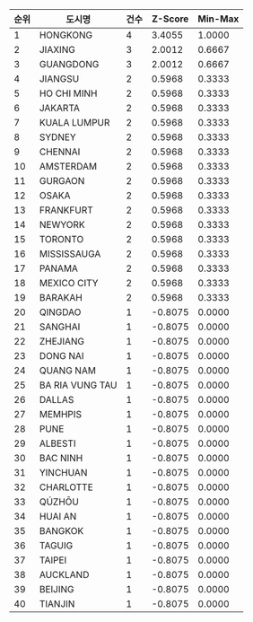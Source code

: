 | 순위 | 도시명 | 건수 | Z-Score | Min-Max |
|------|--------|------|---------|---------|
| 1 | HONGKONG | 4 | 3.4055 | 1.0000 |
| 2 | JIAXING | 3 | 2.0012 | 0.6667 |
| 3 | GUANGDONG | 3 | 2.0012 | 0.6667 |
| 4 | JIANGSU | 2 | 0.5968 | 0.3333 |
| 5 | HO CHI MINH | 2 | 0.5968 | 0.3333 |
| 6 | JAKARTA | 2 | 0.5968 | 0.3333 |
| 7 | KUALA LUMPUR | 2 | 0.5968 | 0.3333 |
| 8 | SYDNEY | 2 | 0.5968 | 0.3333 |
| 9 | CHENNAI | 2 | 0.5968 | 0.3333 |
| 10 | AMSTERDAM | 2 | 0.5968 | 0.3333 |
| 11 | GURGAON | 2 | 0.5968 | 0.3333 |
| 12 | OSAKA | 2 | 0.5968 | 0.3333 |
| 13 | FRANKFURT | 2 | 0.5968 | 0.3333 |
| 14 | NEWYORK | 2 | 0.5968 | 0.3333 |
| 15 | TORONTO | 2 | 0.5968 | 0.3333 |
| 16 | MISSISSAUGA | 2 | 0.5968 | 0.3333 |
| 17 | PANAMA | 2 | 0.5968 | 0.3333 |
| 18 | MEXICO CITY | 2 | 0.5968 | 0.3333 |
| 19 | BARAKAH | 2 | 0.5968 | 0.3333 |
| 20 | QINGDAO | 1 | -0.8075 | 0.0000 |
| 21 | SANGHAI | 1 | -0.8075 | 0.0000 |
| 22 | ZHEJIANG | 1 | -0.8075 | 0.0000 |
| 23 | DONG NAI | 1 | -0.8075 | 0.0000 |
| 24 | QUANG NAM | 1 | -0.8075 | 0.0000 |
| 25 | BA RIA VUNG TAU | 1 | -0.8075 | 0.0000 |
| 26 | DALLAS | 1 | -0.8075 | 0.0000 |
| 27 | MEMHPIS | 1 | -0.8075 | 0.0000 |
| 28 | PUNE | 1 | -0.8075 | 0.0000 |
| 29 | ALBESTI | 1 | -0.8075 | 0.0000 |
| 30 | BAC NINH | 1 | -0.8075 | 0.0000 |
| 31 | YINCHUAN | 1 | -0.8075 | 0.0000 |
| 32 | CHARLOTTE | 1 | -0.8075 | 0.0000 |
| 33 | QÚZHŌU | 1 | -0.8075 | 0.0000 |
| 34 | HUAI AN | 1 | -0.8075 | 0.0000 |
| 35 | BANGKOK | 1 | -0.8075 | 0.0000 |
| 36 | TAGUIG | 1 | -0.8075 | 0.0000 |
| 37 | TAIPEI | 1 | -0.8075 | 0.0000 |
| 38 | AUCKLAND | 1 | -0.8075 | 0.0000 |
| 39 | BEIJING | 1 | -0.8075 | 0.0000 |
| 40 | TIANJIN | 1 | -0.8075 | 0.0000 |